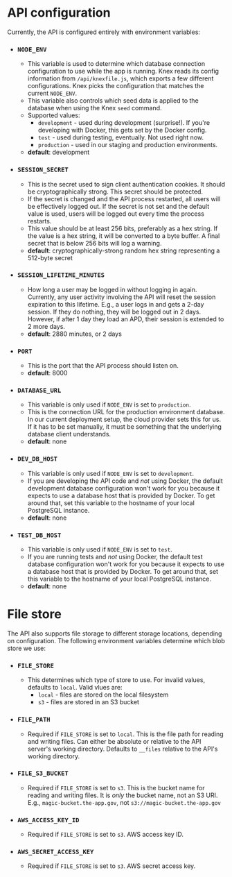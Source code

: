 # API configuration

Currently, the API is configured entirely with environment variables:

- ### `NODE_ENV`

  - This variable is used to determine which database connection configuration
    to use while the app is running. Knex reads its config information from
    `/api/knexfile.js`, which exports a few different configurations. Knex picks
    the configuration that matches the current `NODE_ENV`.
  - This variable also controls which seed data is applied to the database when
    using the Knex `seed` command.
  - Supported values:
    - `development` - used during development (surprise!). If you're developing
      with Docker, this gets set by the Docker config.
    - `test` - used during testing, eventually. Not used right now.
    - `production` - used in our staging and production environments.
  - **default**: development

- ### `SESSION_SECRET`

  - This is the secret used to sign client authentication cookies. It should be
    cryptographically strong. This secret should be protected.
  - If the secret is changed and the API process restarted, all users will be
    effectively logged out. If the secret is not set and the default value is
    used, users will be logged out every time the process restarts.
  - This value should be at least 256 bits, preferably as a hex string. If the
    value is a hex string, it will be converted to a byte buffer. A final secret
    that is below 256 bits will log a warning.
  - **default**: cryptographically-strong random hex string representing a
    512-byte secret

- ### `SESSION_LIFETIME_MINUTES`

  - How long a user may be logged in without logging in again. Currently, any
    user activity involving the API will reset the session expiration to this
    lifetime. E.g., a user logs in and gets a 2-day session. If they do
    nothing, they will be logged out in 2 days. However, if after 1 day they
    load an APD, their session is extended to 2 more days.
  - **default**: 2880 minutes, or 2 days

- ### `PORT`

  - This is the port that the API process should listen on.
  - **default**: 8000

- ### `DATABASE_URL`

  - This variable is only used if `NODE_ENV` is set to `production`.
  - This is the connection URL for the production environment database. In our
    current deployment setup, the cloud provider sets this for us. If it has to
    be set manually, it must be something that the underlying database client
    understands.
  - **default**: none

- ### `DEV_DB_HOST`

  - This variable is only used if `NODE_ENV` is set to `development`.
  - If you are developing the API code and _not_ using Docker, the default
    development database configuration won't work for you because it expects to
    use a database host that is provided by Docker. To get around that, set this
    variable to the hostname of your local PostgreSQL instance.
  - **default**: none

- ### `TEST_DB_HOST`

  - This variable is only used if `NODE_ENV` is set to `test`.
  - If you are running tests and _not_ using Docker, the default test database
    configuration won't work for you because it expects to use a database host
    that is provided by Docker. To get around that, set this variable to the
    hostname of your local PostgreSQL instance.
  - **default**: none

# File store

The API also supports file storage to different storage locations, depending on
configuration. The following environment variables determine which blob store
we use:

- ### `FILE_STORE`

  - This determines which type of store to use. For invalid values, defaults
    to `local`.
    Valid vlues are:
    - `local` - files are stored on the local filesystem
    - `s3` - files are stored in an S3 bucket

- ### `FILE_PATH`

  - Required if `FILE_STORE` is set to `local`. This is the file path for
    reading and writing files. Can either be absolute or relative to the
    API server's working directory. Defaults to `__files` relative to the
    API's working directory.

- ### `FILE_S3_BUCKET`

  - Required if `FILE_STORE` is set to `s3`. This is the bucket name for
    reading and writing files. It is _only_ the bucket name, not an S3 URI.
    E.g., `magic-bucket.the-app.gov`, not `s3://magic-bucket.the-app.gov`

- ### `AWS_ACCESS_KEY_ID`

  - Required if `FILE_STORE` is set to `s3`. AWS access key ID.

- ### `AWS_SECRET_ACCESS_KEY`

  - Required if `FILE_STORE` is set to `s3`. AWS secret access key.
